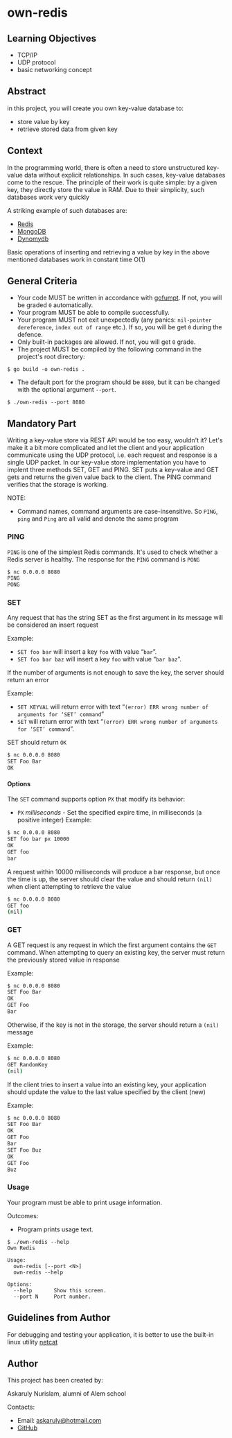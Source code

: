 # own-redis

## Learning Objectives

- TCP/IP
- UDP protocol
- basic networking concept

## Abstract

in this project, you will create you own key-value database to:
- store value by key
- retrieve stored data from given key

## Context

In the programming world, there is often a need to store unstructured key-value data without explicit relationships. In such cases, key-value databases come to the rescue. The principle of their work is quite simple: by a given key, they directly store the value in RAM. Due to their simplicity, such databases work very quickly

A striking example of such databases are:
- [Redis](https://redis.io/)
- [MongoDB](https://www.mongodb.com/)
- [Dynomydb](https://aws.amazon.com/dynamodb/)

Basic operations of inserting and retrieving a value by key in the above mentioned databases work in constant time O(1)

## General Criteria

- Your code MUST be written in accordance with [gofumpt](https://github.com/mvdan/gofumpt). If not, you will be graded `0` automatically.
- Your program MUST be able to compile successfully.
- Your program MUST not exit unexpectedly (any panics: `nil-pointer dereference`, `index out of range` etc.). If so, you will be get `0` during the defence.
- Only built-in packages are allowed. If not, you will get `0` grade.
- The project MUST be compiled by the following command in the project's root directory:
```shell
$ go build -o own-redis .
```
- The default port for the program should be `8080`, but it can be changed with the optional argument `--port`.
```shell
$ ./own-redis --port 8080
```

## Mandatory Part

Writing a key-value store via REST API would be too easy, wouldn't it? Let's make it a bit more complicated and let the client and your application communicate using the UDP protocol, i.e. each request and response is a single UDP packet. In our key-value store implementation you have to implent three methods SET, GET and PING. SET puts a key-value and GET gets and returns the given value back to the client. The PING command verifies that the storage is working.

NOTE:
- Command names, command arguments are  case-insensitive. So `PING`, `ping` and `Ping` are all valid and denote the same program

### PING

`PING` is one of the simplest Redis commands. It's used to check whether a Redis server is healthy. The response for the `PING` command is `PONG`
```sh
$ nc 0.0.0.0 8080
PING
PONG
```

### SET

Any request that has the string SET as the first argument in its message will be considered an insert request

Example:
- `SET foo bar` will insert a key `foo` with value “`bar`”.
- `SET foo bar baz` will insert a key `foo` with value “`bar baz`”.

If the number of arguments is not enough to save the key, the server should return an error

Example:
- `SET KEYVAL` will return error with text “`(error) ERR wrong number of arguments for ‘SET’ command`”
- `SET` will return error with text “`(error) ERR wrong number of arguments for ‘SET’ command`”.

SET should return `OK`

```sh
$ nc 0.0.0.0 8080
SET Foo Bar
OK
```
#### Options
The `SET` command supports option `PX` that modify its behavior:
- `PX` _milliseconds_ - Set the specified expire time, in milliseconds (a positive integer)
Example:
```sh
$ nc 0.0.0.0 8080
SET foo bar px 10000
OK
GET foo
bar
```
A request within 10000 milliseconds will produce a bar response, but once the time is up, the server should clear the value and should return `(nil)` when client attempting to retrieve the value
```sh
$ nc 0.0.0.0 8080
GET foo
(nil)
```
### GET

A GET request is any request in which the first argument contains the `GET` command. When attempting to query an existing key, the server must return the previously stored value in response

Example:
```sh
$ nc 0.0.0.0 8080
SET Foo Bar
OK
GET Foo
Bar
```

Otherwise, if the key is not in the storage, the server should return a `(nil)` message

Example:
```sh
$ nc 0.0.0.0 8080
GET RandomKey
(nil)
```

If the client tries to insert a value into an existing key, your application should update the value to the last value specified by the client (new)

Example:
```sh
$ nc 0.0.0.0 8080
SET Foo Bar
OK
GET Foo
Bar
SET Foo Buz
OK
GET Foo
Buz
```

### Usage
Your program must be able to print usage information.

Outcomes:

- Program prints usage text.

```shell
$ ./own-redis --help
Own Redis

Usage:
  own-redis [--port <N>]
  own-redis --help

Options:
  --help       Show this screen.
  --port N     Port number.
```

## Guidelines from Author

For debugging and testing your application, it is better to use the built-in linux utility [netcat](https://www.commandlinux.com/man-page/man1/nc.1.html)

## Author

This project has been created by:

Askaruly Nurislam, alumni of Alem school

Contacts:
- Email: [askaruly@hotmail.com](mailto:askaruly@hotmail.com)
- [GitHub](https://github.com/darwin939/)